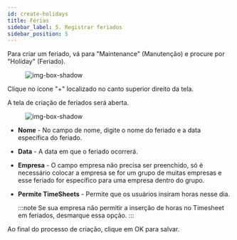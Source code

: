 ```yaml
---
id: create-holidays  
title: Férias
sidebar_label: 5. Registrar feriados
sidebar_position: 5
---
```


Para criar um feriado, vá para "Maintenance" (Manutenção) e procure por "Holiday" (Feriado).

<figure>

![img-box-shadow](/img/Holiday.1.png)
<figcaption></figcaption>
</figure>


Clique no ícone "+" localizado no canto superior direito da tela.

A tela de criação de feriados será aberta.

<figure>

![img-box-shadow](/img/Holiday.png)
<figcaption></figcaption>
</figure>


- **Nome** - No campo de nome, digite o nome do feriado e a data específica do feriado.
- **Data** - A data em que o feriado ocorrerá.
- **Empresa** - O campo empresa não precisa ser preenchido, só é necessário colocar a empresa se for um grupo de muitas empresas e esse feriado for específico para uma empresa dentro do grupo.
- **Permite TimeSheets** - Permite que os usuários insiram horas nesse dia.

  :::note
   Se sua empresa não permitir a inserção de horas no Timesheet em feriados, desmarque essa opção.
  :::
  
Ao final do processo de criação, clique em OK para salvar.

